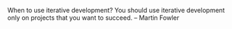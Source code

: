 When to use iterative development? You should use iterative development only on projects that you want to succeed. – Martin Fowler